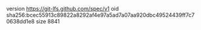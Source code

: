 version https://git-lfs.github.com/spec/v1
oid sha256:bcec55913c89822a8292af4e97a5ad7a07aa920dbc49524439ff7c70638dd1e8
size 8841
